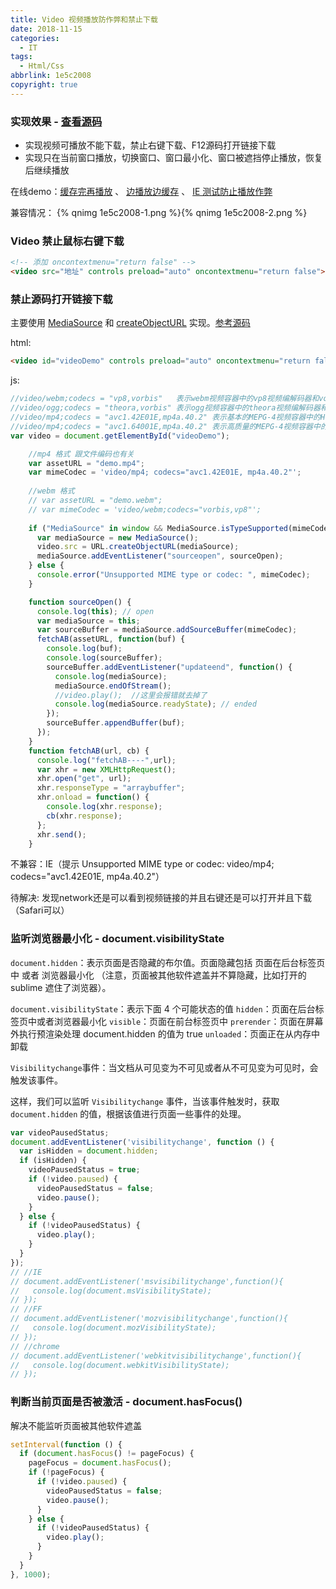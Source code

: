 ```yaml
---
title: Video 视频播放防作弊和禁止下载
date: 2018-11-15
categories:
  - IT
tags:
  - Html/Css
abbrlink: 1e5c2008
copyright: true
---
```


### 实现效果 - [查看源码](https://github.com/itguliang/video-download-disabled)

- 实现视频可播放不能下载，禁止右键下载、F12源码打开链接下载
- 实现只在当前窗口播放，切换窗口、窗口最小化、窗口被遮挡停止播放，恢复后继续播放

在线demo：[缓存完再播放](https://itguliang.github.io/video-download-disabled/playAfterBuffered.html) 、 [边播放边缓存](https://itguliang.github.io/video-download-disabled/playWhenBuffering.html) 、 [IE 测试防止播放作弊](https://itguliang.github.io/video-download-disabled/test.html)

兼容情况：
{% qnimg 1e5c2008-1.png %}{% qnimg 1e5c2008-2.png %}

### Video 禁止鼠标右键下载
```html
<!-- 添加 oncontextmenu="return false" -->
<video src="地址" controls preload="auto" oncontextmenu="return false"></video>
```

### 禁止源码打开链接下载

主要使用 [MediaSource](https://developer.mozilla.org/zh-CN/docs/Web/API/MediaSource) 和 [createObjectURL](https://developer.mozilla.org/en-US/docs/Web/API/URL/createObjectURL) 实现。[参考源码](https://github.com/nickdesaulniers/netfix/tree/gh-pages/demo)

html:
```html
<video id="videoDemo" controls preload="auto" oncontextmenu="return false" ></video>
```
js:
```javascript
//video/webm;codecs = "vp8,vorbis"   表示webm视频容器中的vp8视频编解码器和vorbis音频编解码器3
//video/ogg;codecs = "theora,vorbis" 表示ogg视频容器中的theora视频编解码器和vorbis音频编解码器
//video/mp4;codecs = "avc1.42E01E,mp4a.40.2" 表示基本的MEPG-4视频容器中的H.264视频编解码器和ACC音频编解码器
//video/mp4;codecs = "avc1.64001E,mp4a.40.2" 表示高质量的MEPG-4视频容器中的H.264视频编解码器和ACC音频编解码器 
var video = document.getElementById("videoDemo");

    //mp4 格式 跟文件编码也有关
    var assetURL = "demo.mp4";
    var mimeCodec = 'video/mp4; codecs="avc1.42E01E, mp4a.40.2"';
    
    //webm 格式
    // var assetURL = "demo.webm";
    // var mimeCodec = 'video/webm;codecs="vorbis,vp8"';
    
    if ("MediaSource" in window && MediaSource.isTypeSupported(mimeCodec)) {
      var mediaSource = new MediaSource();
      video.src = URL.createObjectURL(mediaSource);
      mediaSource.addEventListener("sourceopen", sourceOpen);
    } else {
      console.error("Unsupported MIME type or codec: ", mimeCodec);
    }

    function sourceOpen() {
      console.log(this); // open
      var mediaSource = this;
      var sourceBuffer = mediaSource.addSourceBuffer(mimeCodec);
      fetchAB(assetURL, function(buf) {
        console.log(buf);
        console.log(sourceBuffer);
        sourceBuffer.addEventListener("updateend", function() {
          console.log(mediaSource);
          mediaSource.endOfStream();
          //video.play();  //这里会报错就去掉了
          console.log(mediaSource.readyState); // ended
        });
        sourceBuffer.appendBuffer(buf);
      });
    }
    function fetchAB(url, cb) {
      console.log("fetchAB----",url);
      var xhr = new XMLHttpRequest();
      xhr.open("get", url);
      xhr.responseType = "arraybuffer";
      xhr.onload = function() {
        console.log(xhr.response);
        cb(xhr.response);
      };
      xhr.send();
    }
```
不兼容：IE（提示 Unsupported MIME type or codec:  video/mp4; codecs="avc1.42E01E, mp4a.40.2"）

待解决: 发现network还是可以看到视频链接的并且右键还是可以打开并且下载
（Safari可以）

###  监听浏览器最小化 - document.visibilityState

`document.hidden`：表示页面是否隐藏的布尔值。页面隐藏包括 页面在后台标签页中 或者 浏览器最小化 （注意，页面被其他软件遮盖并不算隐藏，比如打开的 sublime 遮住了浏览器）。

`document.visibilityState`：表示下面 4 个可能状态的值
`hidden`：页面在后台标签页中或者浏览器最小化
`visible`：页面在前台标签页中
`prerender`：页面在屏幕外执行预渲染处理 document.hidden 的值为 true
`unloaded`：页面正在从内存中卸载

`Visibilitychange`事件：当文档从可见变为不可见或者从不可见变为可见时，会触发该事件。

这样，我们可以监听 `Visibilitychange` 事件，当该事件触发时，获取 `document.hidden` 的值，根据该值进行页面一些事件的处理。

```javascript
var videoPausedStatus;
document.addEventListener('visibilitychange', function () {
  var isHidden = document.hidden;
  if (isHidden) {
    videoPausedStatus = true;
    if (!video.paused) {
      videoPausedStatus = false;
      video.pause();
    }
  } else {
    if (!videoPausedStatus) {
      video.play();
    }
  }
});
// //IE
// document.addEventListener('msvisibilitychange',function(){
//   console.log(document.msVisibilityState);
// });
// //FF
// document.addEventListener('mozvisibilitychange',function(){
//   console.log(document.mozVisibilityState);
// });
// //chrome
// document.addEventListener('webkitvisibilitychange',function(){
//   console.log(document.webkitVisibilityState);
// });
```

### 判断当前页面是否被激活 - document.hasFocus()
解决不能监听页面被其他软件遮盖
```javascript
setInterval(function () {
  if (document.hasFocus() != pageFocus) {
    pageFocus = document.hasFocus();
    if (!pageFocus) {
      if (!video.paused) {
        videoPausedStatus = false;
        video.pause();
      }
    } else {
      if (!videoPausedStatus) {
        video.play();
      }
    }
  }
}, 1000);
```